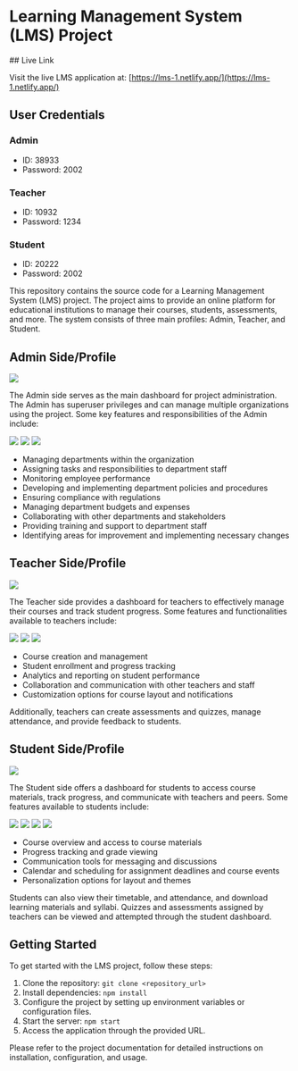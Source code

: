 <h1>Learning Management System (LMS) Project</h1>
<!-- <h3>Live link : https://lms-1.netlify.app/</h3> -->
## Live Link

Visit the live LMS application at: [https://lms-1.netlify.app/](https://lms-1.netlify.app/)
## User Credentials

### Admin
- ID: 38933
- Password: 2002

### Teacher
- ID: 10932
- Password: 1234

### Student
- ID: 20222
- Password: 2002

<p>This repository contains the source code for a Learning Management System (LMS) project. The project aims to provide an online platform for educational institutions to manage their courses, students, assessments, and more. The system consists of three main profiles: Admin, Teacher, and Student.</p>

<h2>Admin Side/Profile</h2>

<img src="images/Admin-Dashboard.svg">
<p>The Admin side serves as the main dashboard for project administration. The Admin has superuser privileges and can manage multiple organizations using the project. Some key features and responsibilities of the Admin include:</p>

<img src="images/Apes.png">
<img src="images/Admin-Schedule.png">
<img src="images/Admin-Schedule.png">

<ul>
  <li>Managing departments within the organization</li>
  <li>Assigning tasks and responsibilities to department staff</li>
  <li>Monitoring employee performance</li>
  <li>Developing and implementing department policies and procedures</li>
  <li>Ensuring compliance with regulations</li>
  <li>Managing department budgets and expenses</li>
  <li>Collaborating with other departments and stakeholders</li>
  <li>Providing training and support to department staff</li>
  <li>Identifying areas for improvement and implementing necessary changes</li>
</ul>

<h2>Teacher Side/Profile</h2>
<img src="/images/Dashboard.png">
<p>The Teacher side provides a dashboard for teachers to effectively manage their courses and track student progress. Some features and functionalities available to teachers include:</p>
<img src="/images/Assessment.png">
<img src="/images/Courses.png">
<img src="/images/Frame184.png">



<ul>
  <li>Course creation and management</li>
  <li>Student enrollment and progress tracking</li>
  <li>Analytics and reporting on student performance</li>
  <li>Collaboration and communication with other teachers and staff</li>
  <li>Customization options for course layout and notifications</li>
</ul>

<p>Additionally, teachers can create assessments and quizzes, manage attendance, and provide feedback to students.</p>

<h2>Student Side/Profile</h2>
<img src="/images/dasf.png">
<p>The Student side offers a dashboard for students to access course materials, track progress, and communicate with teachers and peers. Some features available to students include:</p>
<img src="/images/Class Test - Exam Page.png">
<img src="/images/Class Test -00_00_00 Start Test.png">
<img src="/images/Assessment.png">
<img src="/images/Courses.png">




<ul>
  <li>Course overview and access to course materials</li>
  <li>Progress tracking and grade viewing</li>
  <li>Communication tools for messaging and discussions</li>
  <li>Calendar and scheduling for assignment deadlines and course events</li>
  <li>Personalization options for layout and themes</li>
</ul>

<p>Students can also view their timetable, and attendance, and download learning materials and syllabi. Quizzes and assessments assigned by teachers can be viewed and attempted through the student dashboard.</p>

<h2>Getting Started</h2>
<p>To get started with the LMS project, follow these steps:</p>

<ol>
  <li>Clone the repository: <code>git clone &lt;repository_url&gt;</code></li>
  <li>Install dependencies: <code>npm install</code></li>
  <li>Configure the project by setting up environment variables or configuration files.</li>
  <li>Start the server: <code>npm start</code></li>
  <li>Access the application through the provided URL.</li>
</ol>

<p>Please refer to the project documentation for detailed instructions on installation, configuration, and usage.</p>
